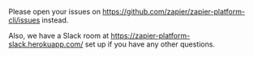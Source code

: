 Please open your issues on https://github.com/zapier/zapier-platform-cli/issues instead.

Also, we have a Slack room at https://zapier-platform-slack.herokuapp.com/ set up if you have any other questions.
